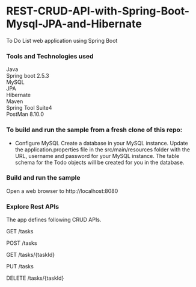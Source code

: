 # REST-CRUD-API-with-Spring-Boot-Mysql-JPA-and-Hibernate
To Do List web application using Spring Boot


<h3>Tools and Technologies used</h3>

Java<br>
Spring boot 2.5.3<br>
MySQL<br>
JPA<br>
Hibernate<br>
Maven<br>
Spring Tool Suite4<br>
PostMan 8.10.0<br>


<h3>To build and run the sample from a fresh clone of this repo:</h3>

- Configure MySQL
Create a database in your MySQL instance.
Update the application.properties file in the src/main/resources folder with the URL, username and password for your MySQL instance. The table schema for the Todo objects will be created for you in the database.

<h3>Build and run the sample</h3>

Open a web browser to http://localhost:8080

<h3>Explore Rest APIs</h3>
The app defines following CRUD APIs.

GET /tasks

POST /tasks

GET /tasks/{taskId}

PUT /tasks

DELETE /tasks/{taskId}
